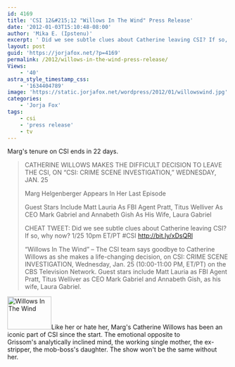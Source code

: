 ```yaml
---
id: 4169
title: 'CSI 12&#215;12 "Willows In The Wind" Press Release'
date: '2012-01-03T15:10:48-08:00'
author: 'Mika E. (Ipstenu)'
excerpt: ' Did we see subtle clues about Catherine leaving CSI? If so, why now? Marg''s final episode airs January 25th.'
layout: post
guid: 'https://jorjafox.net/?p=4169'
permalink: /2012/willows-in-the-wind-press-release/
Views:
    - '40'
astra_style_timestamp_css:
    - '1634404789'
image: 'https://static.jorjafox.net/wordpress/2012/01/willowswind.jpg'
categories:
    - 'Jorja Fox'
tags:
    - csi
    - 'press release'
    - tv
---
```


Marg's tenure on CSI ends in 22 days.
<blockquote>CATHERINE WILLOWS MAKES THE DIFFICULT DECISION TO LEAVE THE CSI, ON “CSI: CRIME SCENE INVESTIGATION,” WEDNESDAY, JAN. 25

Marg Helgenberger Appears In Her Last Episode

Guest Stars Include Matt Lauria As FBI Agent Pratt, Titus Welliver As CEO Mark Gabriel and Annabeth Gish As His Wife, Laura Gabriel

CHEAT TWEET: Did we see subtle clues about Catherine leaving CSI? If so, why now? 1/25 10pm ET/PT #CSI http://bit.ly/xDsQRl

“Willows In The Wind” – The CSI team says goodbye to Catherine Willows as she makes a life-changing decision, on CSI: CRIME SCENE INVESTIGATION, Wednesday, Jan. 25 (10:00-11:00 PM, ET/PT) on the CBS Television Network. Guest stars include Matt Lauria as FBI Agent Pratt, Titus Welliver as CEO Mark Gabriel and Annabeth Gish, as his wife, Laura Gabriel.</blockquote>
<img class="alignleft size-thumbnail wp-image-4170" title="Willows In The Wind" src="//static.jorjafox.net/wordpress/2012/01/willowswind-210x140.jpg" alt="Willows In The Wind" width="100" height="75" />Like her or hate her, Marg's Catherine Willows has been an iconic part of CSI since the start. The emotional opposite to Grissom's analytically inclined mind, the working single mother, the ex-stripper, the mob-boss's daughter. The show won't be the same without her.
